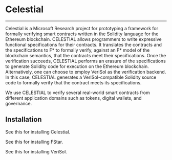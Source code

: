 # Celestial
***
Celestial is a Microsoft Research project for prototyping a framework for formally verifying smart contracts written in the Solidity language for the Ethereum blockchain. CELESTIAL allows programmers to write expressive functional specifications for their contracts. It translates the contracts and the specifications to F\* to formally verify, against an F\* model of the blockchain semantics, that the contracts meet their specifications. Once the verification succeeds, CELESTIAL performs an erasure of the specifications to generate Solidity code for execution on the Ethereum blockchain. 
Alternatively, one can choose to employ VeriSol as the verification backend. In this case, CELESTIAL generates a VeriSol-compatible Solidity source code to formally verify that the contract meets its specifications. 

We use CELESTIAL to verify several real-world smart contracts from different application domains such as tokens, digital wallets, and governance. 

## Installation
See this for installing Celestial. 

See this for installing FStar.

See this for installing VeriSol.

## 